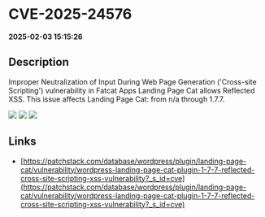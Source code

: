 # CVE-2025-24576

**2025-02-03 15:15:26**

## Description
Improper Neutralization of Input During Web Page Generation ('Cross-site Scripting') vulnerability in Fatcat Apps Landing Page Cat allows Reflected XSS. This issue affects Landing Page Cat: from n/a through 1.7.7.

![](https://img.shields.io/static/v1?label=Score&message=7.1&color=red)
![](https://img.shields.io/static/v1?label=Severity&message=HIGH&color=red)
![](https://img.shields.io/static/v1?label=CWE&message=XSS&color=green)

## Links
- [https://patchstack.com/database/wordpress/plugin/landing-page-cat/vulnerability/wordpress-landing-page-cat-plugin-1-7-7-reflected-cross-site-scripting-xss-vulnerability?_s_id=cve](https://patchstack.com/database/wordpress/plugin/landing-page-cat/vulnerability/wordpress-landing-page-cat-plugin-1-7-7-reflected-cross-site-scripting-xss-vulnerability?_s_id=cve)
